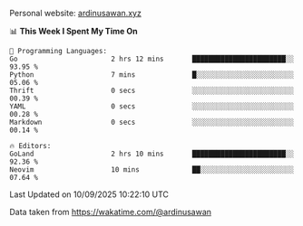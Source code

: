 Personal website: [ardinusawan.xyz](https://ardinusawan.xyz)

<!--START_SECTION:waka-->
📊 **This Week I Spent My Time On** 

```text
💬 Programming Languages: 
Go                       2 hrs 12 mins       ███████████████████████░░   93.95 % 
Python                   7 mins              █░░░░░░░░░░░░░░░░░░░░░░░░   05.06 % 
Thrift                   0 secs              ░░░░░░░░░░░░░░░░░░░░░░░░░   00.39 % 
YAML                     0 secs              ░░░░░░░░░░░░░░░░░░░░░░░░░   00.28 % 
Markdown                 0 secs              ░░░░░░░░░░░░░░░░░░░░░░░░░   00.14 % 

🔥 Editors: 
GoLand                   2 hrs 10 mins       ███████████████████████░░   92.36 % 
Neovim                   10 mins             ██░░░░░░░░░░░░░░░░░░░░░░░   07.64 % 
```


 Last Updated on 10/09/2025 10:22:10 UTC
<!--END_SECTION:waka-->
Data taken from https://wakatime.com/@ardinusawan

